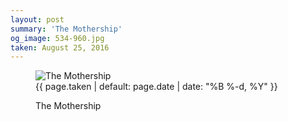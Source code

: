 ```yaml
---
layout: post
summary: 'The Mothership'
og_image: 534-960.jpg
taken: August 25, 2016
---
```


<figure class="post" data-src="{{ site.assets_url }}/{{ page.og_image }}">
<img alt="The Mothership" sizes="(min-width: 700px) 50vw, calc(100vw - 2rem)" src="{{ site.assets_url }}/534-480.jpg" srcset="{{ site.assets_url }}/534-240.jpg 240w, {{ site.assets_url }}/534-480.jpg 480w, {{ site.assets_url }}/534-720.jpg 720w, {{ site.assets_url }}/534-960.jpg 960w"/>
<figcaption>
<time>{{ page.taken | default: page.date | date: "%B %-d, %Y" }}</time>
<p>The Mothership</p>
</figcaption>
</figure>

